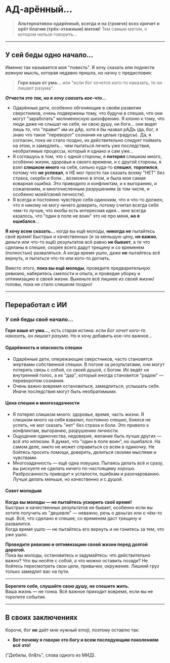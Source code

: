 # АД-арённый...  

> **Альтернативно одарённый, всегда и на (громче) всех кричит и орёт благим (трёх-этажным) матом!** Тем самым матом, о котором нельзя говорить...

---

## У сей беды одно начало...

Именно так называется моя "повесть". Я хочу сказать или поднести *важную* мысль, которая недавно пришла, но начну с предисловия: 

> **Горе ваше от ума...** или "если бог хочется кого-то наказать, то он лишает разума".

***Отчасти это так, но я хочу саазать кое-что...***

- Одарённые дети, особенно обгоняющие в своём развитии сверстников, очень подвержены тому, что будучи в спешке, что они могут "заработать" молниеносную шизофрению. Я клоню к тому, что люди даже не слышат ни себя, ни свою душу, ни бога... они видят лишь то, что "правит" им их дАр, хотя я бы назвал рАДъ (да, бог, я знаю что такое "переворот" сознания на целые градусы). Да, я согласен, пока не стало поздно, их действительно следует поймать на этом, и замедлить... чем пытаться лечить уже последствия, необратимые процессы, который я однако и сам уже...
- Я соглашусь в том, что с одной стороны, я **потерял** слишком много, особенно жизни, здоровья и своего времени, и с другой стороны, я взял **слишком много** на себя, сильно куда-то **спешил**, **торопился**, потому что **не успевал**, я НЕ мог просто так сказать всему "НЕТ" без страха, скорби и боли...  возможно в этом, и была моя самая коварная ошибка. Это приводило и конфликтам, и к выгоранию, и сожалениям, и многочисленным разрушениям (в том числе, и особенно моей/своей личности).
- Я всегда и постоянно чувствую себя одиноким, что я что-то должен, что я никому не могу ничего доверить, потому считал всегда себя чем-то лучше, что якобы есть интересная идея... мне всегда казалось, что "один в поле не воин" это не про меня, **но я ошибался**...

**Я хочу всем сказать...** когда вы ещё молоды, **никогда не** пытайтесь своё время! Быстрых и качественных (и за меньшую цену, **не важно**, деньги или что-то ещё) результатов всё равно **не бывает**, а те что сделаны в спешке, скорее всего дадут трещину и со временем (полностью) разваляться. А когда время ушло, даже **не** пытайтесь всё вернуть, и пытаться что-то или кого-то догнать. 

Вместо этого, **пока вы ещё молоды**, проведите предварительную ревизию, наберитесь смелости и опыта, и проведие уборку и оптимизацию в своей жизни. Выкеньте всё лишнее из своей жизни/головы, пока не стало слишком поздно!

---

## Переработал с ИИ

### У сей беды своё начало...

**Горе ваше от ума...**, есть старая истина: *если Бог хочет кого-то наказать, он лишает разума*. Но я хочу добавить кое-что важное...

#### Одарённость и опасность спешки

- Одарённые дети, опережающие сверстников, часто становятся жертвами собственной спешки. В погоне за результатами, они могут потерять связь с собой, со своей душой, с Богом. Их ведёт не внутренний голос, а их "дар", который иногда становится "радом" — переворотом сознания.
- Очень важно вовремя остановиться, замедлиться, услышать себя. Иначе последствия могут быть необратимыми.

#### Цена спешки и многозадачности

- Я потерял слишком много: здоровье, время, часть жизни. Я слишком много на себя взвалил, постоянно спешил, боялся не успеть, не мог сказать "нет" без страха и боли. Это привело к конфликтам, выгоранию, разрушению личности.
- Ощущение одиночества, недоверия, желание быть лучше других — всё это иллюзии. Я думал, что "один в поле воин", но ошибался. На самом деле, никто не может справиться со всем в одиночку. Не бойтесь просить помощи, доверять, делиться своими мыслями и чувствами.
- Многозадачность — ещё одна ловушка. Пытаясь делать всё и сразу, вы рискуете не сделать ничего по-настоящему хорошо. Разбросанность приводит к усталости, ошибкам и разочарованию. Лучше делать меньше, но качественно и с душой.

#### Совет молодым

**Когда вы молоды — не пытайтесь ускорить своё время!**  
Быстрых и качественных результатов не бывает, особенно если вы хотите получить их "дешевле" — неважно, речь о деньгах или о чём-то ещё. Всё, что сделано в спешке, со временем даст трещину и развалится.  
Когда время ушло — не пытайтесь его вернуть и не гонитесь за тем, что уже ушло.

**Проведите ревизию и оптимизацию своей жизни перед долгой дорогой.**  
Пока вы молоды, остановитесь и задумайтесь: что действительно важно? Что вы несёте с собой, а что можно оставить позади? Не бойтесь пересмотреть свои цели, привычки, окружение. Лишний груз только замедлит вас на пути.

---

**Берегите себя, слушайте свою душу, не спешите жить.**  
Ваша жизнь — не гонка. Всё важное приходит вовремя, если вы не торопите события.

---

## В своих заключениях

Короче, бог **не** даёт мне нужный emoji, поэтому оставлю так:

- **Вот почему я говорю это богу и всем последующим поколениям всё это!**

("Дебилы, бл&ть", слова одного из МИД).
